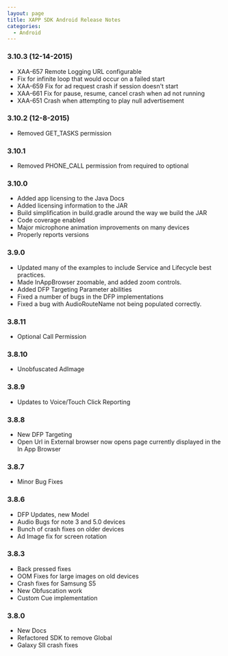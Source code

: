 ```yaml
---
layout: page
title: XAPP SDK Android Release Notes
categories:
  - Android
---
```


### 3.10.3 (12-14-2015)

*  XAA-657 Remote Logging URL configurable
*  Fix for infinite loop that would occur on a failed start
*  XAA-659 Fix for ad request crash if session doesn't start
*  XAA-661 Fix for pause, resume, cancel crash when ad not running
*  XAA-651 Crash when attempting to play null advertisement

### 3.10.2 (12-8-2015)

* Removed GET_TASKS permission

### 3.10.1

* Removed PHONE_CALL permission from required to optional

### 3.10.0

* Added app licensing to the Java Docs
* Added licensing information to the JAR
* Build simplification in build.gradle around the way we build the JAR
* Code coverage enabled
* Major microphone animation improvements on many devices
* Properly reports versions

### 3.9.0

* Updated many of the examples to include Service and Lifecycle best practices.
* Made InAppBrowser zoomable, and added zoom controls.
* Added DFP Targeting Parameter abilities
* Fixed a number of bugs in the DFP implementations
* Fixed a bug with AudioRouteName not being populated correctly.

### 3.8.11

* Optional Call Permission

### 3.8.10

* Unobfuscated AdImage

### 3.8.9

*  Updates to Voice/Touch Click Reporting

### 3.8.8

*  New DFP Targeting
*  Open Url in External browser now opens page currently displayed in the In App Browser

### 3.8.7

*  Minor Bug Fixes

### 3.8.6

*  DFP Updates, new Model
*  Audio Bugs for note 3 and 5.0 devices
*  Bunch of crash fixes on older devices
*  Ad Image fix for screen rotation

### 3.8.3

*  Back pressed fixes
*  OOM Fixes for large images on old devices
*  Crash fixes for Samsung S5
*  New Obfuscation work
*  Custom Cue implementation

### 3.8.0

*  New Docs
*  Refactored SDK to remove Global
*  Galaxy SII crash fixes
